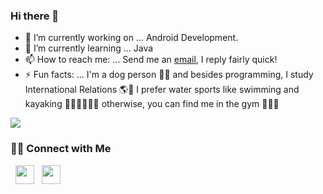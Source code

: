 ### Hi there 👋

- 🔭 I’m currently working on ... Android Development.
- 🌱 I’m currently learning ... Java
- 📫 How to reach me: ... Send me an <a href="mailto:berrielclara@gmail.com">email</a>, I reply fairly quick!
- ⚡ Fun facts: ... I'm a dog person 🐶🐾 and besides programming, I study International Relations 🌎🤝
                I prefer water sports like swimming and kayaking 🏊🏻‍♀️🚣🏻‍♀️ otherwise, you can find me in the gym 🏋🏻‍♀️

 <img align="center" src="https://github-readme-stats.vercel.app/api/top-langs/?username=claraberriel&layout=compact&theme=material-palenight" />


<h3 align="vcenter"> 🤝🏻 Connect with Me </h3>
<p>
  &nbsp; <a href="https://www.linkedin.com/in/clara-berriel-25190a15a/" target="_blank" rel="noopener noreferrer"><img src="https://i.imgur.com/NZN06Jg.png" width="30" /></a>
  &nbsp; <a href="https://twitter.com/berrielclara?lang=en" target="_blank" rel="noopener noreferrer"><img src="https://i.imgur.com/GvNj4Cn.png" width="30" /></a>
</p>
